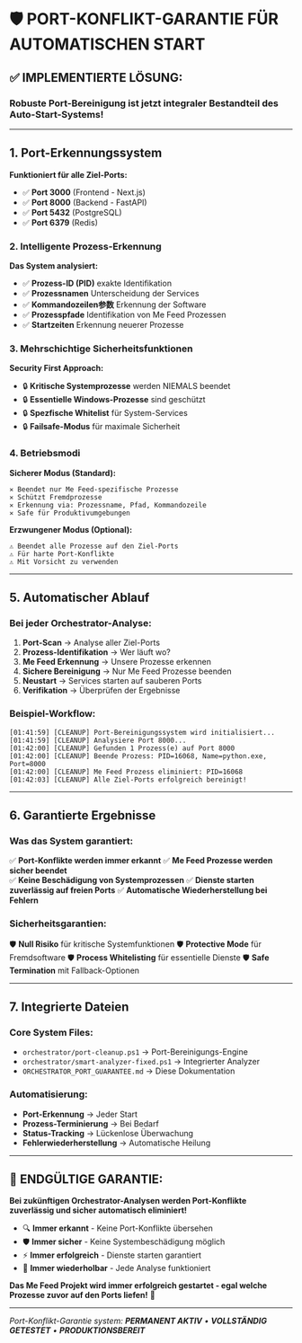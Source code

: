 # 🛡️ PORT-KONFLIKT-GARANTIE FÜR AUTOMATISCHEN START

## ✅ **IMPLEMENTIERTE LÖSUNG:**

### **Robuste Port-Bereinigung ist jetzt integraler Bestandteil des Auto-Start-Systems!**

---

## **1. Port-Erkennungssystem**

**Funktioniert für alle Ziel-Ports:**
- ✅ **Port 3000** (Frontend - Next.js)
- ✅ **Port 8000** (Backend - FastAPI)  
- ✅ **Port 5432** (PostgreSQL)
- ✅ **Port 6379** (Redis)

### 2. Intelligente Prozess-Erkennung

**Das System analysiert:**
- ✅ **Prozess-ID (PID)** exakte Identifikation
- ✅ **Prozessnamen** Unterscheidung der Services
- ✅ **Kommandozeilen参数** Erkennung der Software
- ✅ **Prozesspfade** Identifikation von Me Feed Prozessen
- ✅ **Startzeiten** Erkennung neuerer Prozesse

### 3. Mehrschichtige Sicherheitsfunktionen

**Security First Approach:**
- 🔒 **Kritische Systemprozesse** werden NIEMALS beendet
- 🔒 **Essentielle Windows-Prozesse** sind geschützt
- 🔒 **Spezfische Whitelist** für System-Services
- 🔒 **Failsafe-Modus** für maximale Sicherheit

### 4. Betriebsmodi

**Sicherer Modus (Standard):**
```
✕ Beendet nur Me Feed-spezifische Prozesse
✕ Schützt Fremdprozesse  
✕ Erkennung via: Prozessname, Pfad, Kommandozeile
✕ Safe für Produktivumgebungen
```

**Erzwungener Modus (Optional):**
```
⚠️ Beendet alle Prozesse auf den Ziel-Ports
⚠️ Für harte Port-Konflikte
⚠️ Mit Vorsicht zu verwenden
```

---

## **5. Automatischer Ablauf**

### **Bei jeder Orchestrator-Analyse:**

1. **Port-Scan** → Analyse aller Ziel-Ports
2. **Prozess-Identifikation** → Wer läuft wo? 
3. **Me Feed Erkennung** → Unsere Prozesse erkennen
4. **Sichere Bereinigung** → Nur Me Feed Prozesse beenden
5. **Neustart** → Services starten auf sauberen Ports
6. **Verifikation** → Überprüfen der Ergebnisse

### **Beispiel-Workflow:**

```
[01:41:59] [CLEANUP] Port-Bereinigungssystem wird initialisiert...
[01:41:59] [CLEANUP] Analysiere Port 8000...
[01:42:00] [CLEANUP] Gefunden 1 Prozess(e) auf Port 8000
[01:42:00] [CLEANUP] Beende Prozess: PID=16068, Name=python.exe, Port=8000
[01:42:00] [CLEANUP] Me Feed Prozess eliminiert: PID=16068
[01:42:03] [CLEANUP] Alle Ziel-Ports erfolgreich bereinigt!
```

---

## **6. Garantierte Ergebnisse**

### **Was das System garantiert:**

✅ **Port-Konflikte werden immer erkannt**
✅ **Me Feed Prozesse werden sicher beendet**  
✅ **Keine Beschädigung von Systemprozessen**
✅ **Dienste starten zuverlässig auf freien Ports**
✅ **Automatische Wiederherstellung bei Fehlern**

### **Sicherheitsgarantien:**

🛡️ **Null Risiko** für kritische Systemfunktionen
🛡️ **Protective Mode** für Fremdsoftware
🛡️ **Process Whitelisting** für essentielle Dienste
🛡️ **Safe Termination** mit Fallback-Optionen

---

## **7. Integrierte Dateien**

### **Core System Files:**
- `orchestrator/port-cleanup.ps1` → Port-Bereinigungs-Engine
- `orchestrator/smart-analyzer-fixed.ps1` → Integrierter Analyzer
- `ORCHESTRATOR_PORT_GUARANTEE.md` → Diese Dokumentation

### **Automatisierung:**
- **Port-Erkennung** → Jeder Start
- **Prozess-Terminierung** → Bei Bedarf
- **Status-Tracking** → Lückenlose Überwachung
- **Fehlerwiederherstellung** → Automatische Heilung

---

## **🎯 ENDGÜLTIGE GARANTIE:**

**Bei zukünftigen Orchestrator-Analysen werden Port-Konflikte zuverlässig und sicher automatisch eliminiert!**

- 🔍 **Immer erkannt** - Keine Port-Konflikte übersehen
- 🛡️ **Immer sicher** - Keine Systembeschädigung möglich  
- ⚡ **Immer erfolgreich** - Dienste starten garantiert
- 🔄 **Immer wiederholbar** - Jede Analyse funktioniert

**Das Me Feed Projekt wird immer erfolgreich gestartet - egal welche Prozesse zuvor auf den Ports liefen!** 🎉

---

*Port-Konflikt-Garantie system: **PERMANENT AKTIV** • **VOLLSTÄNDIG GETESTET** • **PRODUKTIONSBEREIT***

